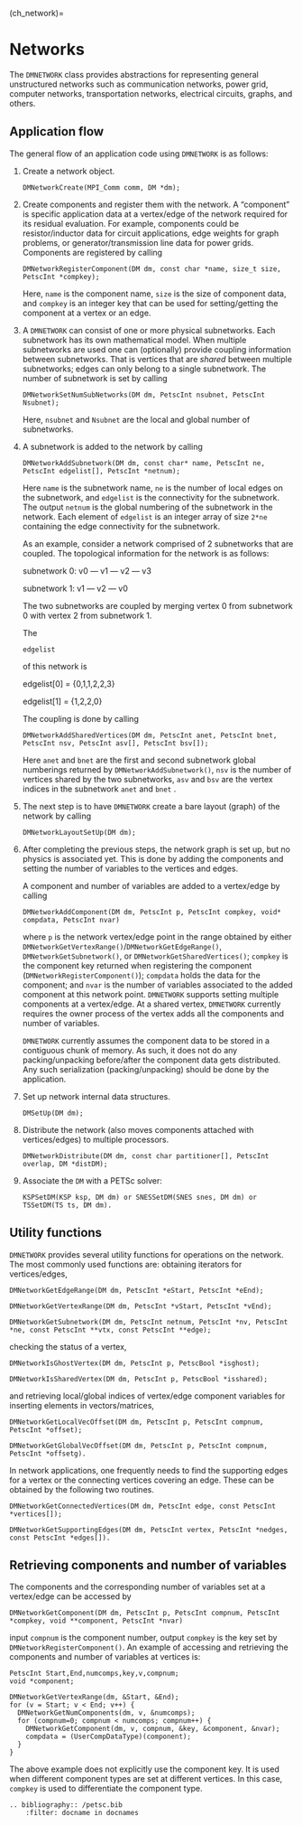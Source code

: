 (ch_network)=

# Networks

The `DMNETWORK` class provides
abstractions for representing general unstructured networks such as
communication networks, power grid, computer networks, transportation
networks, electrical circuits, graphs, and others.

## Application flow

The general flow of an application code using `DMNETWORK` is as
follows:

1. Create a network object.

   ```
   DMNetworkCreate(MPI_Comm comm, DM *dm);
   ```

2. Create components and register them with the network. A “component”
   is specific application data at a vertex/edge of the network required
   for its residual evaluation. For example, components could be
   resistor/inductor data for circuit applications, edge weights for
   graph problems, or generator/transmission line data for power grids.
   Components are registered by calling

   ```
   DMNetworkRegisterComponent(DM dm, const char *name, size_t size, PetscInt *compkey);
   ```

   Here, `name` is the component name, `size` is the size of
   component data, and `compkey` is an integer key that can be
   used for setting/getting the component at a vertex or an edge.

3. A `DMNETWORK` can consist of one or more physical subnetworks. Each subnetwork has its own mathematical model. When
   multiple subnetworks are used one can (optionally) provide
   coupling information between subnetworks. That is vertices that are *shared* between multiple subnetworks; edges can only belong to a single subnetwork. The
   number of subnetwork is set by calling

   ```
   DMNetworkSetNumSubNetworks(DM dm, PetscInt nsubnet, PetscInt Nsubnet);
   ```

   Here, `nsubnet` and `Nsubnet` are the local and global number of subnetworks.

4. A subnetwork is added to the network by calling

   ```
   DMNetworkAddSubnetwork(DM dm, const char* name, PetscInt ne, PetscInt edgelist[], PetscInt *netnum);
   ```

   Here `name` is the subnetwork name, `ne` is the number of local edges on the subnetwork, and `edgelist` is the connectivity for the subnetwork.
   The output `netnum` is the global numbering of the subnetwork in the network.
   Each element of `edgelist` is an integer array of size `2*ne`
   containing the edge connectivity for the subnetwork.

   As an example, consider a network comprised of 2 subnetworks that
   are coupled. The topological information for the network is as
   follows:

   subnetwork 0: v0 — v1 — v2 — v3

   subnetwork 1: v1 — v2 — v0

   The two subnetworks are coupled by merging vertex 0 from subnetwork 0 with vertex 2 from subnetwork 1.

   The 

   `edgelist`

    of this network is

   edgelist[0] = {0,1,1,2,2,3}

   edgelist[1] = {1,2,2,0}

   The coupling is done by calling

   ```
   DMNetworkAddSharedVertices(DM dm, PetscInt anet, PetscInt bnet, PetscInt nsv, PetscInt asv[], PetscInt bsv[]);
   ```

   Here `anet` and `bnet` are the first and second subnetwork global numberings returned by `DMNetworkAddSubnetwork()`,
   `nsv` is the number of vertices shared by the two subnetworks, `asv` and `bsv` are the vertex indices in the subnetwork `anet` and `bnet` .

5. The next step is to have `DMNETWORK` create a bare layout (graph) of
   the network by calling

   ```
   DMNetworkLayoutSetUp(DM dm);
   ```

6. After completing the previous steps, the network graph is set up, but
   no physics is associated yet. This is done by adding the components
   and setting the number of variables to the vertices and edges.

   A component and number of variables are added to a vertex/edge by calling

   ```
   DMNetworkAddComponent(DM dm, PetscInt p, PetscInt compkey, void* compdata, PetscInt nvar)
   ```

   where `p` is the network vertex/edge point in the range obtained by
   either `DMNetworkGetVertexRange()`/`DMNetworkGetEdgeRange()`, `DMNetworkGetSubnetwork()`, or `DMNetworkGetSharedVertices()`;
   `compkey` is the component key returned when registering the component
   (`DMNetworkRegisterComponent()`); `compdata` holds the data for the
   component; and `nvar` is the number of variables associated to the added component at this network point. `DMNETWORK` supports setting multiple components
   at a vertex/edge. At a shared vertex, `DMNETWORK` currently requires the owner process of the vertex adds all the components and number of variables.

   `DMNETWORK` currently assumes the component data to be stored in a
   contiguous chunk of memory. As such, it does not do any
   packing/unpacking before/after the component data gets distributed.
   Any such serialization (packing/unpacking) should be done by the
   application.

7. Set up network internal data structures.

   ```
   DMSetUp(DM dm);
   ```

8. Distribute the network (also moves components attached with
   vertices/edges) to multiple processors.

   ```
   DMNetworkDistribute(DM dm, const char partitioner[], PetscInt overlap, DM *distDM);
   ```

9. Associate the `DM` with a PETSc solver:

   ```
   KSPSetDM(KSP ksp, DM dm) or SNESSetDM(SNES snes, DM dm) or TSSetDM(TS ts, DM dm).
   ```

## Utility functions

`DMNETWORK` provides several utility functions for operations on the
network. The most commonly used functions are: obtaining iterators for
vertices/edges,

```
DMNetworkGetEdgeRange(DM dm, PetscInt *eStart, PetscInt *eEnd);
```

```
DMNetworkGetVertexRange(DM dm, PetscInt *vStart, PetscInt *vEnd);
```

```
DMNetworkGetSubnetwork(DM dm, PetscInt netnum, PetscInt *nv, PetscInt *ne, const PetscInt **vtx, const PetscInt **edge);
```

checking the status of a vertex,

```
DMNetworkIsGhostVertex(DM dm, PetscInt p, PetscBool *isghost);
```

```
DMNetworkIsSharedVertex(DM dm, PetscInt p, PetscBool *isshared);
```

and retrieving local/global indices of vertex/edge component variables for
inserting elements in vectors/matrices,

```
DMNetworkGetLocalVecOffset(DM dm, PetscInt p, PetscInt compnum, PetscInt *offset);
```

```
DMNetworkGetGlobalVecOffset(DM dm, PetscInt p, PetscInt compnum, PetscInt *offsetg).
```

In network applications, one frequently needs to find the supporting
edges for a vertex or the connecting vertices covering an edge. These
can be obtained by the following two routines.

```
DMNetworkGetConnectedVertices(DM dm, PetscInt edge, const PetscInt *vertices[]);
```

```
DMNetworkGetSupportingEdges(DM dm, PetscInt vertex, PetscInt *nedges, const PetscInt *edges[]).
```

## Retrieving components and number of variables

The components and the corresponding number of variables set at a vertex/edge can be accessed by

```
DMNetworkGetComponent(DM dm, PetscInt p, PetscInt compnum, PetscInt *compkey, void **component, PetscInt *nvar)
```

input `compnum` is the component number, output `compkey` is the key set by `DMNetworkRegisterComponent()`. An example
of accessing and retrieving the components and number of variables at vertices is:

```
PetscInt Start,End,numcomps,key,v,compnum;
void *component;

DMNetworkGetVertexRange(dm, &Start, &End);
for (v = Start; v < End; v++) {
  DMNetworkGetNumComponents(dm, v, &numcomps);
  for (compnum=0; compnum < numcomps; compnum++) {
    DMNetworkGetComponent(dm, v, compnum, &key, &component, &nvar);
    compdata = (UserCompDataType)(component);
  }
}
```

The above example does not explicitly use the component key. It is
used when different component types are set at different vertices. In
this case, `compkey` is used to differentiate the component type.

```{eval-rst}
.. bibliography:: /petsc.bib
    :filter: docname in docnames

```
